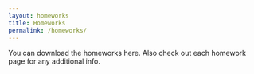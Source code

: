 ```yaml
---
layout: homeworks
title: Homeworks
permalink: /homeworks/
---
```

You can download the homeworks here. Also check out each homework page for any additional info.